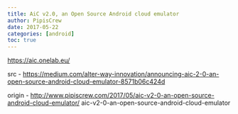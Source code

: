 ```yaml
---
title: AiC v2.0, an Open Source Android cloud emulator
author: PipisCrew
date: 2017-05-22
categories: [android]
toc: true
---
```


https://aic.onelab.eu/

src - https://medium.com/alter-way-innovation/announcing-aic-2-0-an-open-source-android-cloud-emulator-8571b06c424d

origin - http://www.pipiscrew.com/2017/05/aic-v2-0-an-open-source-android-cloud-emulator/ aic-v2-0-an-open-source-android-cloud-emulator